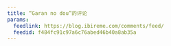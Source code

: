 ```yaml
---
title: “Garan no dou”的评论
params:
  feedlink: https://blog.ibireme.com/comments/feed/
  feedid: f484fc91c97a6c76abed46b40a8ab35a
---
```

